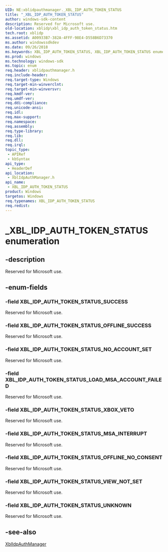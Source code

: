 ```yaml
---
UID: NE:xblidpauthmanager._XBL_IDP_AUTH_TOKEN_STATUS
title: "_XBL_IDP_AUTH_TOKEN_STATUS"
author: windows-sdk-content
description: Reserved for Microsoft use.
old-location: xblidp\xbl_idp_auth_token_status.htm
tech.root: xblidp
ms.assetid: A00933B7-382A-4FFF-98E4-D558B6D73370
ms.author: windowssdkdev
ms.date: 09/26/2018
ms.keywords: XBL_IDP_AUTH_TOKEN_STATUS, XBL_IDP_AUTH_TOKEN_STATUS enumeration, XBL_IDP_AUTH_TOKEN_STATUS_LOAD_MSA_ACCOUNT_FAILED, XBL_IDP_AUTH_TOKEN_STATUS_MSA_INTERRUPT, XBL_IDP_AUTH_TOKEN_STATUS_NO_ACCOUNT_SET, XBL_IDP_AUTH_TOKEN_STATUS_OFFLINE_NO_CONSENT, XBL_IDP_AUTH_TOKEN_STATUS_OFFLINE_SUCCESS, XBL_IDP_AUTH_TOKEN_STATUS_SUCCESS, XBL_IDP_AUTH_TOKEN_STATUS_UNKNOWN, XBL_IDP_AUTH_TOKEN_STATUS_VIEW_NOT_SET, XBL_IDP_AUTH_TOKEN_STATUS_XBOX_VETO, _XBL_IDP_AUTH_TOKEN_STATUS, xblidp.xbl_idp_auth_token_status, xblidpauthmanager/XBL_IDP_AUTH_TOKEN_STATUS, xblidpauthmanager/XBL_IDP_AUTH_TOKEN_STATUS_LOAD_MSA_ACCOUNT_FAILED, xblidpauthmanager/XBL_IDP_AUTH_TOKEN_STATUS_MSA_INTERRUPT, xblidpauthmanager/XBL_IDP_AUTH_TOKEN_STATUS_NO_ACCOUNT_SET, xblidpauthmanager/XBL_IDP_AUTH_TOKEN_STATUS_OFFLINE_NO_CONSENT, xblidpauthmanager/XBL_IDP_AUTH_TOKEN_STATUS_OFFLINE_SUCCESS, xblidpauthmanager/XBL_IDP_AUTH_TOKEN_STATUS_SUCCESS, xblidpauthmanager/XBL_IDP_AUTH_TOKEN_STATUS_UNKNOWN, xblidpauthmanager/XBL_IDP_AUTH_TOKEN_STATUS_VIEW_NOT_SET, xblidpauthmanager/XBL_IDP_AUTH_TOKEN_STATUS_XBOX_VETO
ms.prod: windows
ms.technology: windows-sdk
ms.topic: enum
req.header: xblidpauthmanager.h
req.include-header: 
req.target-type: Windows
req.target-min-winverclnt: 
req.target-min-winversvr: 
req.kmdf-ver: 
req.umdf-ver: 
req.ddi-compliance: 
req.unicode-ansi: 
req.idl: 
req.max-support: 
req.namespace: 
req.assembly: 
req.type-library: 
req.lib: 
req.dll: 
req.irql: 
topic_type:
 - APIRef
 - kbSyntax
api_type:
 - HeaderDef
api_location:
 - XblIdpAuthManager.h
api_name:
 - XBL_IDP_AUTH_TOKEN_STATUS
product: Windows
targetos: Windows
req.typenames: XBL_IDP_AUTH_TOKEN_STATUS
req.redist: 
---
```


# _XBL_IDP_AUTH_TOKEN_STATUS enumeration


## -description


Reserved for Microsoft use.


## -enum-fields




### -field XBL_IDP_AUTH_TOKEN_STATUS_SUCCESS

Reserved for Microsoft use.


### -field XBL_IDP_AUTH_TOKEN_STATUS_OFFLINE_SUCCESS

Reserved for Microsoft use.


### -field XBL_IDP_AUTH_TOKEN_STATUS_NO_ACCOUNT_SET

Reserved for Microsoft use.


### -field XBL_IDP_AUTH_TOKEN_STATUS_LOAD_MSA_ACCOUNT_FAILED

Reserved for Microsoft use.


### -field XBL_IDP_AUTH_TOKEN_STATUS_XBOX_VETO

Reserved for Microsoft use.


### -field XBL_IDP_AUTH_TOKEN_STATUS_MSA_INTERRUPT

Reserved for Microsoft use.


### -field XBL_IDP_AUTH_TOKEN_STATUS_OFFLINE_NO_CONSENT

Reserved for Microsoft use.


### -field XBL_IDP_AUTH_TOKEN_STATUS_VIEW_NOT_SET

Reserved for Microsoft use.


### -field XBL_IDP_AUTH_TOKEN_STATUS_UNKNOWN

Reserved for Microsoft use.


## -see-also




<a href="https://msdn.microsoft.com/0e240db7-4306-4e3e-972f-a0072ed02109">XblIdpAuthManager</a>
 

 

